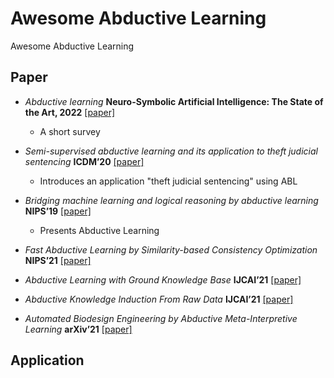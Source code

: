 # Awesome Abductive Learning

Awesome Abductive Learning

## Paper

-  *Abductive learning* **Neuro-Symbolic Artificial Intelligence: The State of the Art, 2022** [[paper]](https://www.lamda.nju.edu.cn/publication/chap_ABL.pdf)
   -  A short survey

-  *Semi-supervised abductive learning and its application to theft judicial sentencing* **ICDM’20** [[paper]](https://www.lamda.nju.edu.cn/publication/icdm20-SSABL.pdf)
   - Introduces an application "theft judicial sentencing" using ABL

-  *Bridging machine learning and logical reasoning by abductive learning* **NIPS’19** [[paper]](https://www.lamda.nju.edu.cn/publication/neurips19abl.pdf)
   - Presents Abductive Learning  
-  *Fast Abductive Learning by Similarity-based Consistency Optimization* **NIPS’21** [[paper]](https://proceedings.neurips.cc/paper/2021/file/df7e148cabfd9b608090fa5ee3348bfe-Paper.pdf)
-  *Abductive Learning with Ground Knowledge Base* **IJCAI’21** [[paper]](https://www.ijcai.org/proceedings/2021/0250.pdf)
-  *Abductive Knowledge Induction From Raw Data* **IJCAI’21** [[paper]](https://arxiv.org/pdf/2010.03514.pdf)
-  *Automated Biodesign Engineering by Abductive Meta-Interpretive Learning* **arXiv’21** [[paper]](https://arxiv.org/pdf/2105.07758.pdf)

## Application

